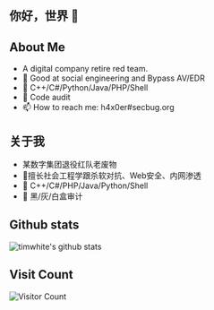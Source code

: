 ## 你好，世界 👋

## About Me
  -  A digital company retire red team.
  - 👏 Good at social engineering and Bypass AV/EDR
  - 🤏 C++/C#/Python/Java/PHP/Shell
  - 🤏 Code audit
  - 📫 How to reach me: h4x0er#secbug.org

## 关于我
 - 某数字集团退役红队老废物
 - 👏擅长社会工程学跟杀软对抗、Web安全、内网渗透
 - 🤏 C++/C#/PHP/Java/Python/Shell
 - 🤏 黑/灰/白盒审计
## Github stats
![timwhite's github stats](https://github-readme-stats.vercel.app/api?username=we1h0&count_private=true&show_icons=true)

## Visit Count
![Visitor Count](https://profile-counter.glitch.me/we1h0/count.svg)

